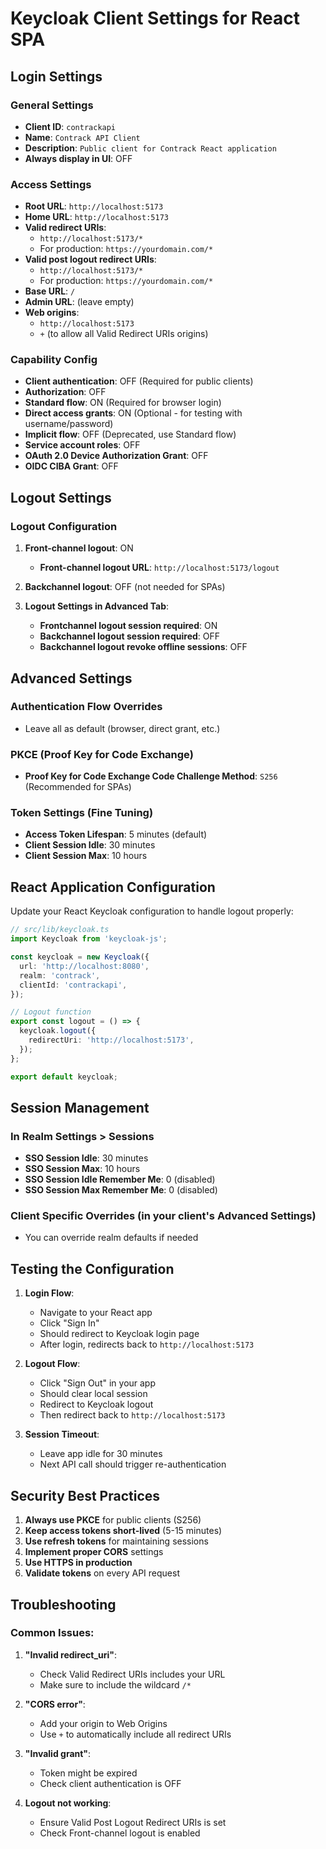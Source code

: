 # Keycloak Client Settings for React SPA

## Login Settings

### General Settings
- **Client ID**: `contrackapi`
- **Name**: `Contrack API Client`
- **Description**: `Public client for Contrack React application`
- **Always display in UI**: OFF

### Access Settings
- **Root URL**: `http://localhost:5173`
- **Home URL**: `http://localhost:5173`
- **Valid redirect URIs**: 
  - `http://localhost:5173/*`
  - For production: `https://yourdomain.com/*`
- **Valid post logout redirect URIs**:
  - `http://localhost:5173/*`
  - For production: `https://yourdomain.com/*`
- **Base URL**: `/`
- **Admin URL**: (leave empty)
- **Web origins**: 
  - `http://localhost:5173`
  - `+` (to allow all Valid Redirect URIs origins)

### Capability Config
- **Client authentication**: OFF (Required for public clients)
- **Authorization**: OFF
- **Standard flow**: ON (Required for browser login)
- **Direct access grants**: ON (Optional - for testing with username/password)
- **Implicit flow**: OFF (Deprecated, use Standard flow)
- **Service account roles**: OFF
- **OAuth 2.0 Device Authorization Grant**: OFF
- **OIDC CIBA Grant**: OFF

## Logout Settings

### Logout Configuration
1. **Front-channel logout**: ON
   - **Front-channel logout URL**: `http://localhost:5173/logout`
   
2. **Backchannel logout**: OFF (not needed for SPAs)

3. **Logout Settings in Advanced Tab**:
   - **Frontchannel logout session required**: ON
   - **Backchannel logout session required**: OFF
   - **Backchannel logout revoke offline sessions**: OFF

## Advanced Settings

### Authentication Flow Overrides
- Leave all as default (browser, direct grant, etc.)

### PKCE (Proof Key for Code Exchange)
- **Proof Key for Code Exchange Code Challenge Method**: `S256` (Recommended for SPAs)

### Token Settings (Fine Tuning)
- **Access Token Lifespan**: 5 minutes (default)
- **Client Session Idle**: 30 minutes
- **Client Session Max**: 10 hours

## React Application Configuration

Update your React Keycloak configuration to handle logout properly:

```typescript
// src/lib/keycloak.ts
import Keycloak from 'keycloak-js';

const keycloak = new Keycloak({
  url: 'http://localhost:8080',
  realm: 'contrack',
  clientId: 'contrackapi',
});

// Logout function
export const logout = () => {
  keycloak.logout({
    redirectUri: 'http://localhost:5173',
  });
};

export default keycloak;
```

## Session Management

### In Realm Settings > Sessions
- **SSO Session Idle**: 30 minutes
- **SSO Session Max**: 10 hours
- **SSO Session Idle Remember Me**: 0 (disabled)
- **SSO Session Max Remember Me**: 0 (disabled)

### Client Specific Overrides (in your client's Advanced Settings)
- You can override realm defaults if needed

## Testing the Configuration

1. **Login Flow**:
   - Navigate to your React app
   - Click "Sign In"
   - Should redirect to Keycloak login page
   - After login, redirects back to `http://localhost:5173`

2. **Logout Flow**:
   - Click "Sign Out" in your app
   - Should clear local session
   - Redirect to Keycloak logout
   - Then redirect back to `http://localhost:5173`

3. **Session Timeout**:
   - Leave app idle for 30 minutes
   - Next API call should trigger re-authentication

## Security Best Practices

1. **Always use PKCE** for public clients (S256)
2. **Keep access tokens short-lived** (5-15 minutes)
3. **Use refresh tokens** for maintaining sessions
4. **Implement proper CORS** settings
5. **Use HTTPS in production**
6. **Validate tokens** on every API request

## Troubleshooting

### Common Issues:

1. **"Invalid redirect_uri"**:
   - Check Valid Redirect URIs includes your URL
   - Make sure to include the wildcard `/*`

2. **"CORS error"**:
   - Add your origin to Web Origins
   - Use `+` to automatically include all redirect URIs

3. **"Invalid grant"**:
   - Token might be expired
   - Check client authentication is OFF

4. **Logout not working**:
   - Ensure Valid Post Logout Redirect URIs is set
   - Check Front-channel logout is enabled